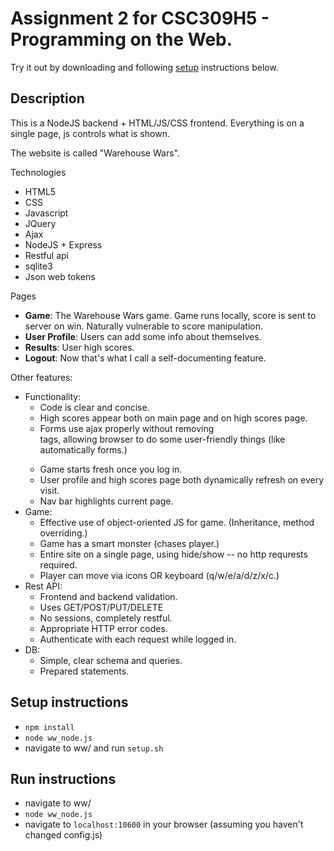 # Assignment 2 for CSC309H5 - Programming on the Web.

Try it out by downloading and following [setup](#setup-instructions) instructions below.

## Description

This is a NodeJS backend + HTML/JS/CSS frontend. Everything is on a single page, js controls what is shown.

The website is called "Warehouse Wars".

Technologies
  - HTML5
  - CSS
  - Javascript
  - JQuery
  - Ajax
  - NodeJS + Express
  - Restful api
  - sqlite3
  - Json web tokens

Pages
  - **Game**: The Warehouse Wars game. Game runs locally, score is sent to server on win. Naturally vulnerable to score manipulation.
  - **User Profile**: Users can add some info about themselves.
  - **Results**: User high scores.
  - **Logout**: Now that's what I call a self-documenting feature.

Other features:
  - Functionality:
    - Code is clear and concise.
    - High scores appear both on main page and on high scores page.
    - Forms use ajax properly without removing <form> tags, allowing browser to do some user-friendly things (like automatically forms.)
    - Game starts fresh once you log in.
    - User profile and high scores page both dynamically refresh on every visit.
    - Nav bar highlights current page.
  - Game:
    - Effective use of object-oriented JS for game. (Inheritance, method overriding.)
    - Game has a smart monster (chases player.)
    - Entire site on a single page, using hide/show -- no http requrests required.
    - Player can move via icons OR keyboard (q/w/e/a/d/z/x/c.)
  - Rest API:
    - Frontend and backend validation.
    - Uses GET/POST/PUT/DELETE
    - No sessions, completely restful.
    - Appropriate HTTP error codes.
    - Authenticate with each request while logged in.
  - DB:
    - Simple, clear schema and queries.
    - Prepared statements.

## Setup instructions
  - `npm install`
  - `node ww_node.js`
  - navigate to ww/ and run `setup.sh`

## Run instructions
  - navigate to ww/
  - `node ww_node.js`
  - navigate to `localhost:10600` in your browser (assuming you haven't changed config.js)
